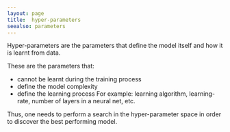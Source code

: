 ```yaml
---
layout: page
title:  hyper-parameters
seealso: parameters
---
```

Hyper-parameters are the parameters that define the model itself and how it
is learnt from data.

These are the parameters that:
* cannot be learnt during the training process
* define the model complexity
* define the learning process
For example: learning algorithm, learning-rate, number of layers in a neural
net, etc.

Thus, one needs to perform a search in the hyper-parameter space in order to
discover the best performing model.
